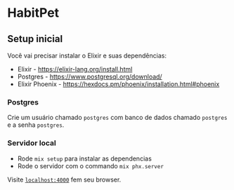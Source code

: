 # HabitPet

## Setup inicial

Você vai precisar instalar o Elixir e suas dependências:

- Elixir - https://elixir-lang.org/install.html
- Postgres - https://www.postgresql.org/download/
- Elixir Phoenix - https://hexdocs.pm/phoenix/installation.html#phoenix

### Postgres

Crie um usuário chamado `postgres` com banco de dados chamado `postgres` e a senha `postgres`.

### Servidor local

- Rode `mix setup` para instalar as dependencias
- Rode o servidor com o commando `mix phx.server`

Visite [`localhost:4000`](http://localhost:4000/api/welcome) fem seu browser.

